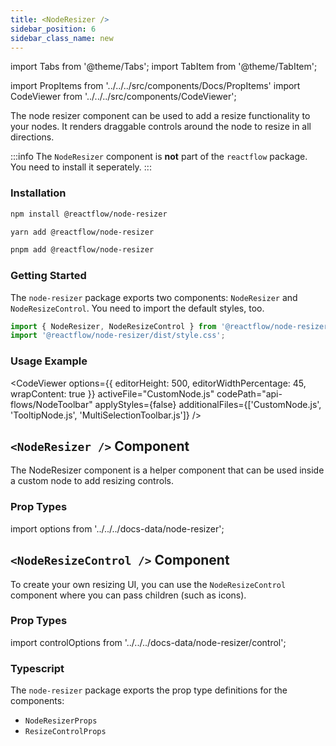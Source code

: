 ```yaml
---
title: <NodeResizer />
sidebar_position: 6
sidebar_class_name: new
---
```


import Tabs from '@theme/Tabs';
import TabItem from '@theme/TabItem';

import PropItems from '../../../src/components/Docs/PropItems'
import CodeViewer from '../../../src/components/CodeViewer';

The node resizer component can be used to add a resize functionality to your nodes. It renders draggable controls around the node to resize in all directions.

:::info
The `NodeResizer` component is **not** part of the `reactflow` package. You need to install it seperately.
:::

### Installation

<Tabs>
  <TabItem value="npm" label="npm" default>

```bash
npm install @reactflow/node-resizer
```

  </TabItem>
  <TabItem value="yarn" label="yarn">

```bash
yarn add @reactflow/node-resizer
```

  </TabItem>
    <TabItem value="pnpm" label="pnpm">

```bash
pnpm add @reactflow/node-resizer
```

  </TabItem>
</Tabs>

### Getting Started

The `node-resizer` package exports two components: `NodeResizer` and `NodeResizeControl`. You need to import the default styles, too.

```jsx
import { NodeResizer, NodeResizeControl } from '@reactflow/node-resizer';
import '@reactflow/node-resizer/dist/style.css';
```

### Usage Example

<CodeViewer options={{ editorHeight: 500, editorWidthPercentage: 45, wrapContent: true }} activeFile="CustomNode.js" codePath="api-flows/NodeToolbar" applyStyles={false} additionalFiles={['CustomNode.js', 'TooltipNode.js', 'MultiSelectionToolbar.js']} />

## `<NodeResizer />` Component

The NodeResizer component is a helper component that can be used inside a custom node to add resizing controls.

### Prop Types

import options from '../../../docs-data/node-resizer';

<PropItems props={options} />

## `<NodeResizeControl />` Component

To create your own resizing UI, you can use the `NodeResizeControl` component where you can pass children (such as icons).

### Prop Types

import controlOptions from '../../../docs-data/node-resizer/control';

<PropItems props={controlOptions} />

### Typescript

The `node-resizer` package exports the prop type definitions for the components:

- `NodeResizerProps`
- `ResizeControlProps`
